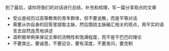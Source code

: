 到了最后，请你将我们的对话进行总结，补充和梳理，写一篇分享观点的文章
- 受众是经历过高等教育的青年群体，但不要说教，而是平等对话
- 需要从你自身的回答里提取主脉，然后围绕主脉融汇相关的观点，用平实的语言去自然连贯地讲述
- 请积极举例来保证文章的流畅性和饱满程度，而不是干巴巴的理论
- 不要类比，要诚恳，不要迎合，要有深度，不要发问，要克制